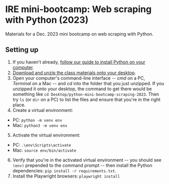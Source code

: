 # IRE mini-bootcamp: Web scraping with Python (2023)
Materials for a Dec. 2023 mini bootcamp on web scraping with Python.

## Setting up
1. If you haven't already, [follow our guide to install Python on your computer](https://docs.google.com/document/d/1cYmpfZEZ8r-09Q6Go917cKVcQk_d0P61gm0q8DAdIdg/edit).
2. [Download and unzip the class materials onto your desktop](https://github.com/ireapps/python-mini-bootcamp-scraping-2023/archive/refs/heads/main.zip).
3. Open your computer's command-line interface -- _cmd_ on a PC, _Terminal_ on a Mac -- and _cd_ into the folder that you just unzipped. If you unzipped it onto your desktop, the command to get there would be something like `cd Desktop/python-mini-bootcamp-scraping-2023`. Then try `ls` (or `dir` on a PC) to list the files and ensure that you're in the right place.
4. Create a virtual environment:
- PC: `python -m venv env`
- Mac: `python3 -m venv env`
5. Activate the virtual environment:
- PC: `.\env\Scripts\activate`
- Mac: `source env/bin/activate`
6. Verify that you're in the activated virtual environment -- you should see `(env)` prepended to the command prompt -- then install the Python dependencies: `pip install -r requirements.txt`.
7. Install the Playwright browsers: `playwright install`